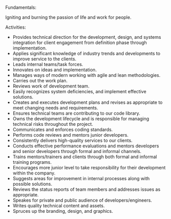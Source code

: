 Fundamentals:

Igniting and burning the passion of life and work for people.

Activities:

- Provides technical direction for the development, design, and systems integration for client engagement from definition phase through implementation.
- Applies significant knowledge of industry trends and developments to improve service to the clients.
- Leads internal teams/task forces.
- Innovates on ideas and implementation.
- Manages ways of modern working with agile and lean methodologies.
- Carries out the work plan.
- Reviews work of development team.
- Easily recognizes system deficiencies, and implement effective solutions.
- Creates and executes development plans and revises as appropriate to meet changing needs and requirements.
- Ensures technical teams are contributing to our code library.
- Owns the development lifecycle and is responsible for managing technical risks throughout the project.
- Communicates and enforces coding standards.
- Performs code reviews and mentors junior developers.
- Consistently delivers high-quality services to our clients.
- Conducts effective performance evaluations and mentors developers and senior developers through formal and informal channels.
- Trains mentors/trainers and clients through both formal and informal training programs.
- Encourages more junior level to take responsibility for their development within the company.
- Suggests areas for improvement in internal processes along with possible solutions.
- Reviews the status reports of team members and addresses issues as appropriate.
- Speakes for private and public audience of developers/engineers.
- Writes quality technical content and assets.
- Spruces up the branding, design, and graphics.

